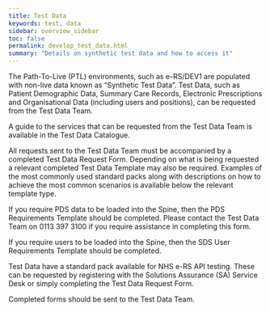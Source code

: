 ```yaml
---
title: Test Data
keywords: test, data
sidebar: overview_sidebar
toc: false
permalink: develop_test_data.html
summary: "Details on synthetic test data and how to access it"
---
```


The Path-To-Live (PTL) environments, such as e-RS/DEV1 are populated with non-live data known as “Synthetic Test Data”. Test Data, such as Patient Demographic Data, Summary Care Records, Electronic Prescriptions and Organisational Data (including users and positions), can be requested from the Test Data Team.

A guide to the services that can be requested from the Test Data Team is available in the Test Data Catalogue.

All requests sent to the Test Data Team must be accompanied by a completed Test Data Request Form. Depending on what is being requested a relevant completed Test Data Template may also be required. Examples of the most commonly used standard packs along with descriptions on how to achieve the most common scenarios is available below the relevant template type.

If you require PDS data to be loaded into the Spine, then the PDS Requirements Template should be completed. Please contact the Test Data Team on 0113 397 3100 if you require assistance in completing this form.

If you require users to be loaded into the Spine, then the SDS User Requirements Template should be completed.

Test Data have a standard pack available for NHS e-RS API testing. These can be requested by registering with the Solutions Assurance (SA) Service Desk or simply completing the Test Data Request Form.

Completed forms should be sent to the Test Data Team.
